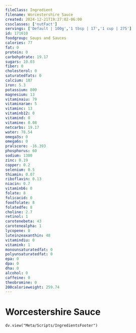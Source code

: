 ```yaml
---
fileClass: Ingredient
filename: Worcestershire Sauce
created: 2024-12-21T19:27:02-06:00
cssclasses: ['nutFact']
servings: ['Default | 100g','1 tbsp | 17','1 cup | 275']
id: 171610
foodgroup: Soups and Sauces
calories: 77
fat: 0
protein: 0
carbohydrate: 19.17
sugars: 10.03
fiber: 0
cholesterol: 0
saturatedfats: 0
calcium: 107
iron: 5.3
potassium: 800
magnesium: 13
vitaminaiu: 79
vitaminarae: 5
vitaminc: 13
vitaminb12: 0
vitamind: 0
vitamine: 0.08
netcarbs: 19.17
water: 78.54
omega3s: 0
omega6s: 0
pralscore: -16.393
phosphorus: 60
sodium: 1300
zinc: 0.19
copper: 0.2
selenium: 0.5
thiamin: 0.07
riboflavin: 0.13
niacin: 0.7
vitaminb6: 0
folate: 8
folicacid: 0
foodfolate: 8
folatedfe: 8
choline: 2.7
retinol: 1
carotenebeta: 43
carotenealpha: 1
lycopene: 0
luteinzeaxanthin: 48
vitamindiu: 0
vitamink: 1
monounsaturatedfat: 0
polyunsaturatedfat: 0
epa: 0
dpa: 0
dha: 0
alcohol: 0
caffeine: 0
theobromine: 0
200calorieweight: 259.74
---
```


# Worcestershire Sauce

```dataviewjs
dv.view("Meta/Scripts/IngredientsFooter")
```